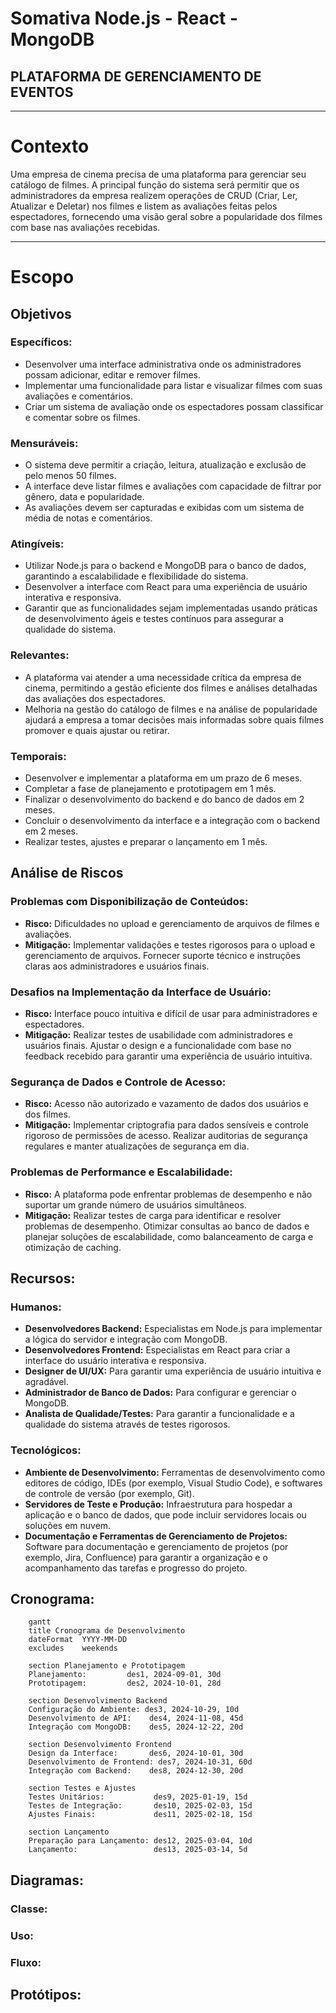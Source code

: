 # Somativa Node.js - React - MongoDB
## PLATAFORMA DE GERENCIAMENTO DE EVENTOS

---

# Contexto
Uma empresa de cinema precisa de uma plataforma para gerenciar seu catálogo de filmes. A principal função do sistema será permitir que os administradores da empresa realizem operações de CRUD (Criar, Ler, Atualizar e Deletar) nos filmes e listem as avaliações feitas pelos espectadores, fornecendo uma visão geral sobre a popularidade dos filmes com base nas avaliações recebidas.

---

# Escopo
## Objetivos
### Específicos:
- Desenvolver uma interface administrativa onde os administradores possam adicionar, editar e remover filmes.
- Implementar uma funcionalidade para listar e visualizar filmes com suas avaliações e comentários.
- Criar um sistema de avaliação onde os espectadores possam classificar e comentar sobre os filmes.

### Mensuráveis:
- O sistema deve permitir a criação, leitura, atualização e exclusão de pelo menos 50 filmes.
- A interface deve listar filmes e avaliações com capacidade de filtrar por gênero, data e popularidade.
- As avaliações devem ser capturadas e exibidas com um sistema de média de notas e comentários.

### Atingíveis:
- Utilizar Node.js para o backend e MongoDB para o banco de dados, garantindo a escalabilidade e flexibilidade do sistema.
- Desenvolver a interface com React para uma experiência de usuário interativa e responsiva.
- Garantir que as funcionalidades sejam implementadas usando práticas de desenvolvimento ágeis e testes contínuos para assegurar a qualidade do sistema.

### Relevantes:
- A plataforma vai atender a uma necessidade crítica da empresa de cinema, permitindo a gestão eficiente dos filmes e análises detalhadas das avaliações dos espectadores.
- Melhoria na gestão do catálogo de filmes e na análise de popularidade ajudará a empresa a tomar decisões mais informadas sobre quais filmes promover e quais ajustar ou retirar.

### Temporais:
- Desenvolver e implementar a plataforma em um prazo de 6 meses.
- Completar a fase de planejamento e prototipagem em 1 mês.
- Finalizar o desenvolvimento do backend e do banco de dados em 2 meses.
- Concluir o desenvolvimento da interface e a integração com o backend em 2 meses.
- Realizar testes, ajustes e preparar o lançamento em 1 mês.

## Análise de Riscos

### Problemas com Disponibilização de Conteúdos:
- **Risco:** Dificuldades no upload e gerenciamento de arquivos de filmes e avaliações.
- **Mitigação:** Implementar validações e testes rigorosos para o upload e gerenciamento de arquivos. Fornecer suporte técnico e instruções claras aos administradores e usuários finais.

### Desafios na Implementação da Interface de Usuário:
- **Risco:** Interface pouco intuitiva e difícil de usar para administradores e espectadores.
- **Mitigação:** Realizar testes de usabilidade com administradores e usuários finais. Ajustar o design e a funcionalidade com base no feedback recebido para garantir uma experiência de usuário intuitiva.

### Segurança de Dados e Controle de Acesso:
- **Risco:** Acesso não autorizado e vazamento de dados dos usuários e dos filmes.
- **Mitigação:** Implementar criptografia para dados sensíveis e controle rigoroso de permissões de acesso. Realizar auditorias de segurança regulares e manter atualizações de segurança em dia.

### Problemas de Performance e Escalabilidade:
- **Risco:** A plataforma pode enfrentar problemas de desempenho e não suportar um grande número de usuários simultâneos.
- **Mitigação:** Realizar testes de carga para identificar e resolver problemas de desempenho. Otimizar consultas ao banco de dados e planejar soluções de escalabilidade, como balanceamento de carga e otimização de caching.

## Recursos:
### Humanos:
- **Desenvolvedores Backend:** Especialistas em Node.js para implementar a lógica do servidor e integração com MongoDB.
- **Desenvolvedores Frontend:** Especialistas em React para criar a interface do usuário interativa e responsiva.
- **Designer de UI/UX:** Para garantir uma experiência de usuário intuitiva e agradável.
- **Administrador de Banco de Dados:** Para configurar e gerenciar o MongoDB.
- **Analista de Qualidade/Testes:** Para garantir a funcionalidade e a qualidade do sistema através de testes rigorosos.

### Tecnológicos:
- **Ambiente de Desenvolvimento:** Ferramentas de desenvolvimento como editores de código, IDEs (por exemplo, Visual Studio Code), e softwares de controle de versão (por exemplo, Git).
- **Servidores de Teste e Produção:** Infraestrutura para hospedar a aplicação e o banco de dados, que pode incluir servidores locais ou soluções em nuvem.
- **Documentação e Ferramentas de Gerenciamento de Projetos:** Software para documentação e gerenciamento de projetos (por exemplo, Jira, Confluence) para garantir a organização e o acompanhamento das tarefas e progresso do projeto.

## Cronograma:
```mermaid
    gantt
    title Cronograma de Desenvolvimento
    dateFormat  YYYY-MM-DD
    excludes    weekends

    section Planejamento e Prototipagem
    Planejamento:         des1, 2024-09-01, 30d
    Prototipagem:         des2, 2024-10-01, 28d

    section Desenvolvimento Backend
    Configuração do Ambiente: des3, 2024-10-29, 10d
    Desenvolvimento de API:    des4, 2024-11-08, 45d
    Integração com MongoDB:    des5, 2024-12-22, 20d

    section Desenvolvimento Frontend
    Design da Interface:       des6, 2024-10-01, 30d
    Desenvolvimento de Frontend: des7, 2024-10-31, 60d
    Integração com Backend:    des8, 2024-12-30, 20d

    section Testes e Ajustes
    Testes Unitários:           des9, 2025-01-19, 15d
    Testes de Integração:       des10, 2025-02-03, 15d
    Ajustes Finais:             des11, 2025-02-18, 15d

    section Lançamento
    Preparação para Lançamento: des12, 2025-03-04, 10d
    Lançamento:                 des13, 2025-03-14, 5d

```

## Diagramas:
### Classe:

### Uso:

### Fluxo:

## Protótipos:
